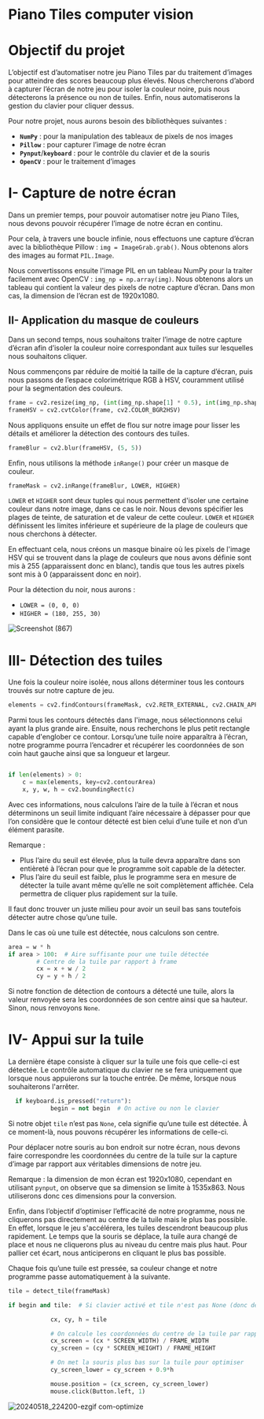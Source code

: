 # Piano Tiles computer vision

# **Objectif du projet**

L’objectif est d’automatiser notre jeu Piano Tiles par du traitement d’images pour atteindre des scores beaucoup plus élevés. Nous chercherons d’abord à capturer l’écran de notre jeu pour isoler la couleur noire, puis nous détecterons la présence ou non de tuiles. Enfin, nous automatiserons la gestion du clavier pour cliquer dessus.

Pour notre projet, nous aurons besoin des bibliothèques suivantes :

- **`NumPy`** : pour la manipulation des tableaux de pixels de nos images
- **`Pillow`** : pour capturer l’image de notre écran
- **`Pynput`**/**`keyboard`** : pour le contrôle du clavier et de la souris
- **`OpenCV`** : pour le traitement d’images

# I- Capture de notre écran

Dans un premier temps, pour pouvoir automatiser notre jeu Piano Tiles, nous devons pouvoir récupérer l’image de notre écran en continu.

Pour cela, à travers une boucle infinie, nous effectuons une capture d’écran avec la bibliothèque Pillow : `img = ImageGrab.grab()`. Nous obtenons alors des images au format `PIL.Image`.

Nous convertissons ensuite l'image PIL en un tableau NumPy pour la traiter facilement avec OpenCV : `img_np = np.array(img)`. Nous obtenons alors un tableau qui contient la valeur des pixels de notre capture d’écran. Dans mon cas, la dimension de l’écran est de 1920x1080.

## II- Application du masque de couleurs

Dans un second temps, nous souhaitons traiter l’image de notre capture d’écran afin d’isoler la couleur noire correspondant aux tuiles sur lesquelles nous souhaitons cliquer.

Nous commençons par réduire de moitié la taille de la capture d’écran, puis nous passons de l’espace colorimétrique RGB à HSV, couramment utilisé pour la segmentation des couleurs.

```python
frame = cv2.resize(img_np, (int(img_np.shape[1] * 0.5), int(img_np.shape[0] * 0.5)), interpolation=cv2.INTER_AREA)
frameHSV = cv2.cvtColor(frame, cv2.COLOR_BGR2HSV)
```

Nous appliquons ensuite un effet de flou sur notre image pour lisser les détails et améliorer la détection des contours des tuiles.

```python
frameBlur = cv2.blur(frameHSV, (5, 5))
```

Enfin, nous utilisons la méthode `inRange()` pour créer un masque de couleur.

```python
frameMask = cv2.inRange(frameBlur, LOWER, HIGHER)
```

`LOWER` et `HIGHER` sont deux tuples qui nous permettent d'isoler une certaine couleur dans notre image, dans ce cas le noir. Nous devons spécifier les plages de teinte, de saturation et de valeur de cette couleur. `LOWER` et `HIGHER` définissent les limites inférieure et supérieure de la plage de couleurs que nous cherchons à détecter.

En effectuant cela, nous créons un masque binaire où les pixels de l'image HSV qui se trouvent dans la plage de couleurs que nous avons définie sont mis à 255 (apparaissent donc en blanc), tandis que tous les autres pixels sont mis à 0 (apparaissent donc en noir).

Pour la détection du noir, nous aurons :

- `LOWER = (0, 0, 0)`
- `HIGHER = (180, 255, 30)`
  
![Screenshot (867)](https://github.com/Haki-i/PianoTiles-computerVision/assets/137703849/fe54dd14-96cf-412c-bf7b-f554556a31ff)

# III- Détection des tuiles

Une fois la couleur noire isolée, nous allons déterminer tous les contours trouvés sur notre capture de jeu.

```python
elements = cv2.findContours(frameMask, cv2.RETR_EXTERNAL, cv2.CHAIN_APPROX_SIMPLE)[-2]
```

Parmi tous les contours détectés dans l'image, nous sélectionnons celui ayant la plus grande aire. Ensuite, nous recherchons le plus petit rectangle capable d'englober ce contour. Lorsqu’une tuile noire apparaîtra à l’écran, notre programme pourra l’encadrer et récupérer les coordonnées de son coin haut gauche ainsi que sa longueur et largeur.

```python

if len(elements) > 0:
    c = max(elements, key=cv2.contourArea)
    x, y, w, h = cv2.boundingRect(c)
```

Avec ces informations, nous calculons l’aire de la tuile à l’écran et nous déterminons un seuil limite indiquant l’aire nécessaire à dépasser pour que l’on considère que le contour détecté est bien celui d’une tuile et non d’un élément parasite.

Remarque :

- Plus l’aire du seuil est élevée, plus la tuile devra apparaître dans son entièreté à l’écran pour que le programme soit capable de la détecter.
- Plus l’aire du seuil est faible, plus le programme sera en mesure de détecter la tuile avant même qu’elle ne soit complètement affichée. Cela permettra de cliquer plus rapidement sur la tuile.

Il faut donc trouver un juste milieu pour avoir un seuil bas sans toutefois détecter autre chose qu’une tuile.

Dans le cas où une tuile est détectée, nous calculons son centre.

```python
area = w * h
if area > 100:  # Aire suffisante pour une tuile détectée
        # Centre de la tuile par rapport à frame
        cx = x + w / 2
        cy = y + h / 2
```

Si notre fonction de détection de contours a détecté une tuile, alors la valeur renvoyée sera les coordonnées de son centre ainsi que sa hauteur. Sinon, nous renvoyons `None`.

# IV- Appui sur la tuile

La dernière étape consiste à cliquer sur la tuile une fois que celle-ci est détectée. Le contrôle automatique du clavier ne se fera uniquement que lorsque nous appuierons sur la touche entrée. De même, lorsque nous souhaiterons l'arrêter.

```python
  if keyboard.is_pressed("return"):
            begin = not begin  # On active ou non le clavier
```

Si notre objet `tile` n’est pas `None`, cela signifie qu’une tuile est détectée. À ce moment-là, nous pouvons récupérer les informations de celle-ci.

Pour déplacer notre souris au bon endroit sur notre écran, nous devons faire correspondre les coordonnées du centre de la tuile sur la capture d’image par rapport aux véritables dimensions de notre jeu.

Remarque : la dimension de mon écran est 1920x1080, cependant en utilisant `pynput`, on observe que sa dimension se limite à 1535x863. Nous utiliserons donc ces dimensions pour la conversion.

Enfin, dans l’objectif d’optimiser l’efficacité de notre programme, nous ne cliquerons pas directement au centre de la tuile mais le plus bas possible. En effet, lorsque le jeu s'accélérera, les tuiles descendront beaucoup plus rapidement. Le temps que la souris se déplace, la tuile aura changé de place et nous ne cliquerons plus au niveau du centre mais plus haut. Pour pallier cet écart, nous anticiperons en cliquant le plus bas possible.

Chaque fois qu’une tuile est pressée, sa couleur change et notre programme passe automatiquement à la suivante.

```python
tile = detect_tile(frameMask)

if begin and tile:  # Si clavier activé et tile n'est pas None (donc détection)

            cx, cy, h = tile

            # On calcule les coordonnées du centre de la tuile par rapport à notre écran
            cx_screen = (cx * SCREEN_WIDTH) / FRAME_WIDTH
            cy_screen = (cy * SCREEN_HEIGHT) / FRAME_HEIGHT

            # On met la souris plus bas sur la tuile pour optimiser
            cy_screen_lower = cy_screen + 0.9*h

            mouse.position = (cx_screen, cy_screen_lower)
            mouse.click(Button.left, 1)
```

![20240518_224200-ezgif com-optimize](https://github.com/Haki-i/PianoTiles-computerVision/assets/137703849/3778885e-eadb-49fc-a352-355a14077443)
